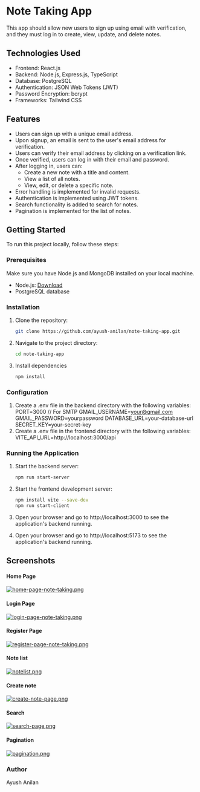 # Note Taking App

This app should allow new users to sign up using email with verification, and they must log in to create, view, update, and delete notes.

## Technologies Used

- Frontend: React.js
- Backend: Node.js, Express.js, TypeScript
- Database: PostgreSQL
- Authentication: JSON Web Tokens (JWT)
- Password Encryption: bcrypt
- Frameworks: Tailwind CSS

## Features

- Users can sign up with a unique email address.
- Upon signup, an email is sent to the user's email address for verification.
- Users can verify their email address by clicking on a verification link.
- Once verified, users can log in with their email and password.
- After logging in, users can:
  - Create a new note with a title and content.
  - View a list of all notes.
  - View, edit, or delete a specific note.
- Error handling is implemented for invalid requests.
- Authentication is implemented using JWT tokens.
- Search functionality is added to search for notes.
- Pagination is implemented for the list of notes.

## Getting Started

To run this project locally, follow these steps:

### Prerequisites

Make sure you have Node.js and MongoDB installed on your local machine.

- Node.js: [Download](https://nodejs.org/)
- PostgreSQL database

### Installation

1. Clone the repository:

   ```bash
   git clone https://github.com/ayush-anilan/note-taking-app.git
2. Navigate to the project directory:
   ```bash
   cd note-taking-app
3. Install dependencies
   ```bash
   npm install

### Configuration
1. Create a .env file in the backend directory with the following variables:
    PORT=3000
    // For SMTP
    GMAIL_USERNAME=your@gmail.com	
    GMAIL_PASSWORD=yourpassword
    DATABASE_URL=your-database-url
    SECRET_KEY=your-secret-key
2. Create a .env file in the frontend directory with the following variables:
    VITE_API_URL=http://localhost:3000/api

### Running the Application
1. Start the backend server:
   ```bash
   npm run start-server
2. Start the frontend development server:
   ```bash
   npm install vite --save-dev
   npm run start-client
   
3. Open your browser and go to http://localhost:3000 to see the application's backend running.

4. Open your browser and go to http://localhost:5173 to see the application's backend running.




## Screenshots

#### Home Page

[![home-page-note-taking.png](https://i.postimg.cc/nL5R7c2v/home-page-note-taking.png)](https://postimg.cc/67rfxKD3)

#### Login Page

[![login-page-note-taking.png](https://i.postimg.cc/FzxVP9yC/login-page-note-taking.png)](https://postimg.cc/wR7NMYbD)

#### Register Page

[![register-page-note-taking.png](https://i.postimg.cc/PfbyfMgb/register-page-note-taking.png)](https://postimg.cc/3WRmn2JW)

#### Note list

[![notelist.png](https://i.postimg.cc/RhPn6qQm/notelist.png)](https://postimg.cc/XBCvtjz1)

#### Create note

[![create-note-page.png](https://i.postimg.cc/653ZsLtp/create-note-page.png)](https://postimg.cc/kD0GKS20)

#### Search

[![search-page.png](https://i.postimg.cc/q78hc1Xj/search-page.png)](https://postimg.cc/d7VVwmfy)

#### Pagination

[![pagination.png](https://i.postimg.cc/cCJvS0qb/pagination.png)](https://postimg.cc/gXfzy92V)

### Author
Ayush Anilan
